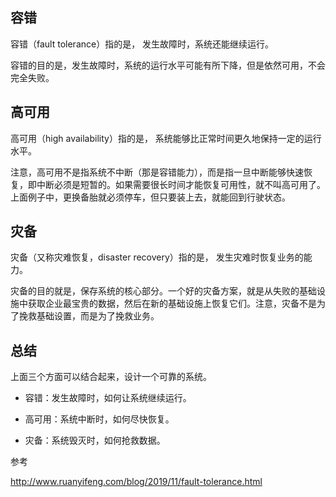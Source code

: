 ## 容错
容错（fault tolerance）指的是， 发生故障时，系统还能继续运行。

容错的目的是，发生故障时，系统的运行水平可能有所下降，但是依然可用，不会完全失败。

## 高可用
高可用（high availability）指的是， 系统能够比正常时间更久地保持一定的运行水平。

注意，高可用不是指系统不中断（那是容错能力），而是指一旦中断能够快速恢复，即中断必须是短暂的。如果需要很长时间才能恢复可用性，就不叫高可用了。上面例子中，更换备胎就必须停车，但只要装上去，就能回到行驶状态。

## 灾备
灾备（又称灾难恢复，disaster recovery）指的是， 发生灾难时恢复业务的能力。

灾备的目的就是，保存系统的核心部分。一个好的灾备方案，就是从失败的基础设施中获取企业最宝贵的数据，然后在新的基础设施上恢复它们。注意，灾备不是为了挽救基础设置，而是为了挽救业务。

## 总结
上面三个方面可以结合起来，设计一个可靠的系统。

- 容错：发生故障时，如何让系统继续运行。

- 高可用：系统中断时，如何尽快恢复。

- 灾备：系统毁灭时，如何抢救数据。


参考

http://www.ruanyifeng.com/blog/2019/11/fault-tolerance.html
